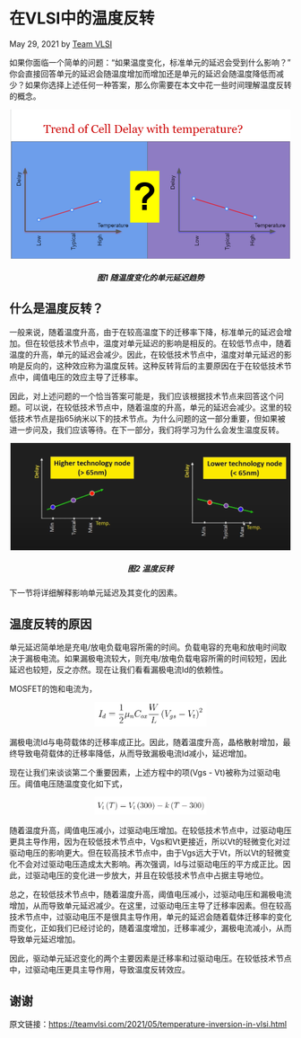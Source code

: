# 在VLSI中的温度反转
May 29, 2021 by [Team VLSI](https://teamvlsi.com/author/team-vlsi)

如果你面临一个简单的问题：“如果温度变化，标准单元的延迟会受到什么影响？” 你会直接回答单元的延迟会随温度增加而增加还是单元的延迟会随温度降低而减少？如果你选择上述任何一种答案，那么你需要在本文中花一些时间理解温度反转的概念。

<div style="text-align:center;">
  <img src="tempInv1_1.png" alt="ASIC Flow" width="500" />
  <h5>图1 随温度变化的单元延迟趋势</h5>
</div>

## 什么是温度反转？

一般来说，随着温度升高，由于在较高温度下的迁移率下降，标准单元的延迟会增加。但在较低技术节点中，温度对单元延迟的影响是相反的。在较低节点中，随着温度的升高，单元的延迟会减少。因此，在较低技术节点中，温度对单元延迟的影响是反向的，这种效应称为温度反转。这种反转背后的主要原因在于在较低技术节点中，阈值电压的效应主导了迁移率。

因此，对上述问题的一个恰当答案可能是，我们应该根据技术节点来回答这个问题。可以说，在较低技术节点中，随着温度的升高，单元的延迟会减少。这里的较低技术节点是指65纳米以下的技术节点。为什么问题的这一部分重要，但如果被进一步问及，我们应该等待。在下一部分，我们将学习为什么会发生温度反转。

<div style="text-align:center;">
  <img src="temp_inv2.png" alt="ASIC Flow" width="500" />
  <h5>图2 温度反转</h5>
</div>

下一节将详细解释影响单元延迟及其变化的因素。

## 温度反转的原因

单元延迟简单地是充电/放电负载电容所需的时间。负载电容的充电和放电时间取决于漏极电流。如果漏极电流较大，则充电/放电负载电容所需的时间较短，因此延迟也较短，反之亦然。现在让我们看看漏极电流Id的依赖性。

MOSFET的饱和电流为，

<div style="text-align:center;">
  <img src="image.png" alt="ASIC Flow" width="200" />
</div>

漏极电流Id与电荷载体的迁移率成正比。因此，随着温度升高，晶格散射增加，最终导致电荷载体的迁移率降低，从而导致漏极电流Id减小，延迟增加。

现在让我们来谈谈第二个重要因素，上述方程中的项(Vgs - Vt)被称为过驱动电压。阈值电压随温度变化如下式，

<div style="text-align:center;">
  <img src="image-1.png" alt="ASIC Flow" width="200" />
</div>

随着温度升高，阈值电压减小，过驱动电压增加。在较低技术节点中，过驱动电压更具主导作用，因为在较低技术节点中，Vgs和Vt更接近，所以Vt的轻微变化对过驱动电压的影响更大。但在较高技术节点中，由于Vgs远大于Vt，所以Vt的轻微变化不会对过驱动电压造成太大影响。再次强调，Id与过驱动电压的平方成正比。因此，过驱动电压的变化进一步放大，并且在较低技术节点中占据主导地位。

总之，在较低技术节点中，随着温度升高，阈值电压减小，过驱动电压和漏极电流增加，从而导致单元延迟减少。在这里，过驱动电压主导了迁移率因素。但在较高技术节点中，过驱动电压不是很具主导作用，单元的延迟会随着载体迁移率的变化而变化，正如我们已经讨论的，随着温度增加，迁移率减少，漏极电流减小，从而导致单元延迟增加。

因此，驱动单元延迟变化的两个主要因素是迁移率和过驱动电压。在较低技术节点中，过驱动电压更具主导作用，导致温度反转效应。

## 谢谢

原文链接：https://teamvlsi.com/2021/05/temperature-inversion-in-vlsi.html